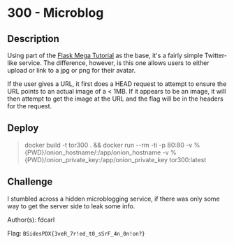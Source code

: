 # 300 - Microblog

## Description

Using part of the [Flask Mega Tutorial](https://blog.miguelgrinberg.com/post/the-flask-mega-tutorial-part-i-hello-world) as the base, it's a fairly simple Twitter-like service. The difference, however, is this one allows users to either upload or link to a jpg or png for their avatar.

If the user gives a URL, it first does a HEAD request to attempt to ensure the URL points to an actual image of a < 1MB. If it appears to be an image, it will then attempt to get the image at the URL and the flag will be in the headers for the request.

## Deploy

> docker build -t tor300 . && docker run --rm -ti -p 80:80 -v %{PWD}/onion_hostname/:/app/onion_hostname -v %{PWD}/onion_private_key:/app/onion_private_key tor300:latest

## Challenge

I stumbled across a hidden microblogging service, if there was only some way to get the server side to leak some info.

Author(s): fdcarl

Flag: `BSidesPDX{3veR_7r!ed_t0_sSrF_4n_0n!on?}`
